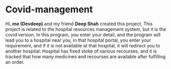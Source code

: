 # Covid-management

Hi, **me (Devdeep)** and my friend **Deep Shah** created this project, 
This project is related to the hospital resources management system, but it is the covid version.
In this program, you enter your detail, and the program will lead you to a hospital near you, 
in that hospital portal, you enter your requirement, and if it is not available at that hospital, it will redirect you to another hospital.
Hospital has fixed stoke of various recourses, and it is tracked that how many medicines and recourses are available after fulfilling an order. 
